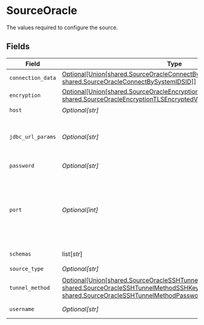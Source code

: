 # SourceOracle

The values required to configure the source.


## Fields

| Field                                                                                                                                                                                                                                                                            | Type                                                                                                                                                                                                                                                                             | Required                                                                                                                                                                                                                                                                         | Description                                                                                                                                                                                                                                                                      |
| -------------------------------------------------------------------------------------------------------------------------------------------------------------------------------------------------------------------------------------------------------------------------------- | -------------------------------------------------------------------------------------------------------------------------------------------------------------------------------------------------------------------------------------------------------------------------------- | -------------------------------------------------------------------------------------------------------------------------------------------------------------------------------------------------------------------------------------------------------------------------------- | -------------------------------------------------------------------------------------------------------------------------------------------------------------------------------------------------------------------------------------------------------------------------------- |
| `connection_data`                                                                                                                                                                                                                                                                | [Optional[Union[shared.SourceOracleConnectByServiceName, shared.SourceOracleConnectBySystemIDSID]]](undefined/models/shared/sourceoracleconnectby.md)                                                                                                                            | :heavy_minus_sign:                                                                                                                                                                                                                                                               | Connect data that will be used for DB connection                                                                                                                                                                                                                                 |
| `encryption`                                                                                                                                                                                                                                                                     | [Optional[Union[shared.SourceOracleEncryptionNativeNetworkEncryptionNNE, shared.SourceOracleEncryptionTLSEncryptedVerifyCertificate]]](undefined/models/shared/sourceoracleencryption.md)                                                                                        | :heavy_check_mark:                                                                                                                                                                                                                                                               | The encryption method with is used when communicating with the database.                                                                                                                                                                                                         |
| `host`                                                                                                                                                                                                                                                                           | *Optional[str]*                                                                                                                                                                                                                                                                  | :heavy_check_mark:                                                                                                                                                                                                                                                               | Hostname of the database.                                                                                                                                                                                                                                                        |
| `jdbc_url_params`                                                                                                                                                                                                                                                                | *Optional[str]*                                                                                                                                                                                                                                                                  | :heavy_minus_sign:                                                                                                                                                                                                                                                               | Additional properties to pass to the JDBC URL string when connecting to the database formatted as 'key=value' pairs separated by the symbol '&'. (example: key1=value1&key2=value2&key3=value3).                                                                                 |
| `password`                                                                                                                                                                                                                                                                       | *Optional[str]*                                                                                                                                                                                                                                                                  | :heavy_minus_sign:                                                                                                                                                                                                                                                               | The password associated with the username.                                                                                                                                                                                                                                       |
| `port`                                                                                                                                                                                                                                                                           | *Optional[int]*                                                                                                                                                                                                                                                                  | :heavy_minus_sign:                                                                                                                                                                                                                                                               | Port of the database.<br/>Oracle Corporations recommends the following port numbers:<br/>1521 - Default listening port for client connections to the listener. <br/>2484 - Recommended and officially registered listening port for client connections to the listener using TCP/IP with SSL |
| `schemas`                                                                                                                                                                                                                                                                        | list[*str*]                                                                                                                                                                                                                                                                      | :heavy_minus_sign:                                                                                                                                                                                                                                                               | The list of schemas to sync from. Defaults to user. Case sensitive.                                                                                                                                                                                                              |
| `source_type`                                                                                                                                                                                                                                                                    | *Optional[str]*                                                                                                                                                                                                                                                                  | :heavy_check_mark:                                                                                                                                                                                                                                                               | N/A                                                                                                                                                                                                                                                                              |
| `tunnel_method`                                                                                                                                                                                                                                                                  | [Optional[Union[shared.SourceOracleSSHTunnelMethodNoTunnel, shared.SourceOracleSSHTunnelMethodSSHKeyAuthentication, shared.SourceOracleSSHTunnelMethodPasswordAuthentication]]](undefined/models/shared/sourceoraclesshtunnelmethod.md)                                          | :heavy_minus_sign:                                                                                                                                                                                                                                                               | Whether to initiate an SSH tunnel before connecting to the database, and if so, which kind of authentication to use.                                                                                                                                                             |
| `username`                                                                                                                                                                                                                                                                       | *Optional[str]*                                                                                                                                                                                                                                                                  | :heavy_check_mark:                                                                                                                                                                                                                                                               | The username which is used to access the database.                                                                                                                                                                                                                               |